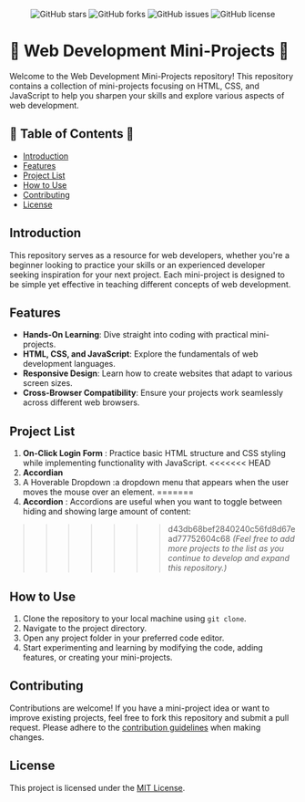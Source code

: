 <p align="center">
  <img src="https://img.shields.io/github/stars/AbhishekShrivastav73/Web-Dev-Minor-Projects?style=flat-square" alt="GitHub stars">
  <img src="https://img.shields.io/github/forks/AbhishekShrivastav73/Web-Dev-Minor-Projects?style=flat-square" alt="GitHub forks">
  <img src="https://img.shields.io/github/issues/AbhishekShrivastav73/Web-Dev-Minor-Projects?style=flat-square" alt="GitHub issues">
  <img src="https://img.shields.io/github/license/AbhishekShrivastav73/Web-Dev-Minor-Projects?style=flat-square" alt="GitHub license">
</p>

# 🌟 Web Development Mini-Projects 🌟

Welcome to the Web Development Mini-Projects repository! This repository contains a collection of mini-projects focusing on HTML, CSS, and JavaScript to help you sharpen your skills and explore various aspects of web development.

## 🚀 Table of Contents 🚀

- [Introduction](#introduction)
- [Features](#features)
- [Project List](#project-list)
- [How to Use](#how-to-use)
- [Contributing](#contributing)
- [License](#license)

## Introduction

This repository serves as a resource for web developers, whether you're a beginner looking to practice your skills or an experienced developer seeking inspiration for your next project. Each mini-project is designed to be simple yet effective in teaching different concepts of web development.

## Features

- **Hands-On Learning**: Dive straight into coding with practical mini-projects.
- **HTML, CSS, and JavaScript**: Explore the fundamentals of web development languages.
- **Responsive Design**: Learn how to create websites that adapt to various screen sizes.
- **Cross-Browser Compatibility**: Ensure your projects work seamlessly across different web browsers.

## Project List

1. **On-Click Login Form** : Practice basic HTML structure and CSS styling while implementing functionality with JavaScript.
<<<<<<< HEAD
2. **Accordian** 
3. A Hoverable Dropdown :a dropdown menu that appears when the user moves the mouse over an element.
=======
2. **Accordion**  : Accordions are useful when you want to toggle between hiding and showing large amount of content:

>>>>>>> d43db68bef2840240c56fd8d67ead77752604c68
_(Feel free to add more projects to the list as you continue to develop and expand this repository.)_

## How to Use

1. Clone the repository to your local machine using `git clone`.
2. Navigate to the project directory.
3. Open any project folder in your preferred code editor.
4. Start experimenting and learning by modifying the code, adding features, or creating your mini-projects.

## Contributing

Contributions are welcome! If you have a mini-project idea or want to improve existing projects, feel free to fork this repository and submit a pull request. Please adhere to the [contribution guidelines](CONTRIBUTING.md) when making changes.

## License

This project is licensed under the [MIT License](LICENSE).

</details>
